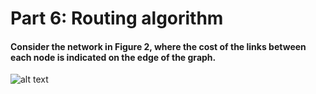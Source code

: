 # Part 6: Routing algorithm
#### Consider the network in Figure 2, where the cost of the links between each node is indicated on the edge of the graph.
![alt text](https://github.com/Kayui/tsamnotes/blob/master/Main%20Exam%202015/figure2.png "Figure 2")